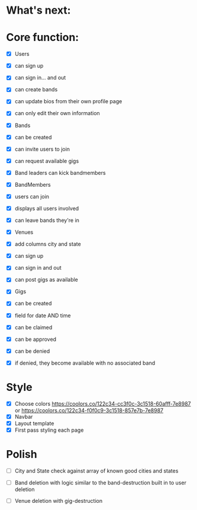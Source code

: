                 
# What's next:

# Core function:
- [x] Users
-   [x] can sign up
-   [x] can sign in... and out
-   [x] can create bands
-   [x] can update bios from their own profile page
-   [x] can only edit their own information

- [x] Bands
-   [x] can be created
-   [x] can invite users to join
-   [x] can request available gigs
-   [x] Band leaders can kick bandmembers
        
- [x] BandMembers
-   [x] users can join
-   [x] displays all users involved
-   [x] can leave bands they're in

- [x] Venues
-   [x] add columns city and state
-   [x] can sign up
-   [x] can sign in and out
-   [x] can post gigs as available

- [x] Gigs
-   [x] can be created
-   [x] field for date AND time
-   [x] can be claimed
-   [x] can be approved
-   [x] can be denied
-   [x] if denied, they become available with no associated band

# Style
- [x] Choose colors 
        https://coolors.co/122c34-cc3f0c-3c1518-60afff-7e8987
        or
        https://coolors.co/122c34-f0f0c9-3c1518-857e7b-7e8987
- [x] Navbar
- [x] Layout template
- [x] First pass styling each page

# Polish
- [ ] City and State check against array of known good cities and states
- [ ] Band deletion with logic similar to the band-destruction built in to user deletion
- [ ] Venue deletion with gig-destruction

